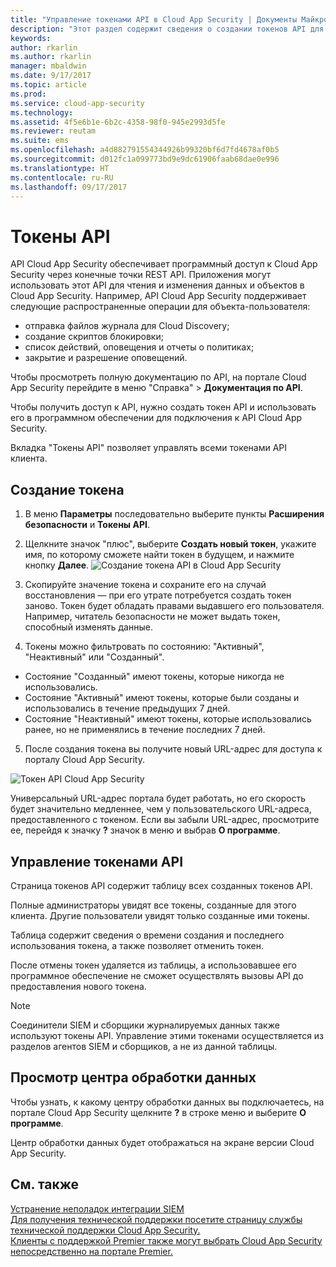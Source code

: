 ```yaml
---
title: "Управление токенами API в Cloud App Security | Документы Майкрософт"
description: "Этот раздел содержит сведения о создании токенов API для Cloud App Security."
keywords: 
author: rkarlin
ms.author: rkarlin
manager: mbaldwin
ms.date: 9/17/2017
ms.topic: article
ms.prod: 
ms.service: cloud-app-security
ms.technology: 
ms.assetid: 4f5e6b1e-6b2c-4358-98f0-945e2993d5fe
ms.reviewer: reutam
ms.suite: ems
ms.openlocfilehash: a4d882791554344926b99320bf6d7fd4678af0b5
ms.sourcegitcommit: d012fc1a099773bd9e9dc61906faab68dae0e996
ms.translationtype: HT
ms.contentlocale: ru-RU
ms.lasthandoff: 09/17/2017
---
```

# <a name="api-tokens"></a>Токены API
    
API Cloud App Security обеспечивает программный доступ к Cloud App Security через конечные точки REST API. Приложения могут использовать этот API для чтения и изменения данных и объектов в Cloud App Security. Например, API Cloud App Security поддерживает следующие распространенные операции для объекта-пользователя:

- отправка файлов журнала для Cloud Discovery;
- создание скриптов блокировки;
- список действий, оповещения и отчеты о политиках;
- закрытие и разрешение оповещений.

Чтобы просмотреть полную документацию по API, на портале Cloud App Security перейдите в меню "Справка" > **Документация по API**.

Чтобы получить доступ к API, нужно создать токен API и использовать его в программном обеспечении для подключения к API Cloud App Security.

Вкладка "Токены API" позволяет управлять всеми токенами API клиента. 


## <a name="generate-a-token"></a>Создание токена

1. В меню **Параметры** последовательно выберите пункты **Расширения безопасности** и **Токены API**.

2. Щелкните значок "плюс", выберите **Создать новый токен**, укажите имя, по которому сможете найти токен в будущем, и нажмите кнопку **Далее**.
![Создание токена API в Cloud App Security](./media/api-token-gen.png)

3. Скопируйте значение токена и сохраните его на случай восстановления — при его утрате потребуется создать токен заново. Токен будет обладать правами выдавшего его пользователя. Например, читатель безопасности не может выдать токен, способный изменять данные.

4. Токены можно фильтровать по состоянию: "Активный", "Неактивный" или "Созданный". 

  - Состояние "Созданный" имеют токены, которые никогда не использовались. 
  - Состояние "Активный" имеют токены, которые были созданы и использовались в течение предыдущих 7 дней. 
  - Состояние "Неактивный" имеют токены, которые использовались ранее, но не применялись в течение последних 7 дней.
5. После создания токена вы получите новый URL-адрес для доступа к порталу Cloud App Security. 

 ![Токен API Cloud App Security](./media/generate-api-token.png)

Универсальный URL-адрес портала будет работать, но его скорость будет значительно медленнее, чем у пользовательского URL-адреса, предоставленного с токеном. Если вы забыли URL-адрес, просмотрите ее, перейдя к значку **?** значок в меню и выбрав **О программе**.

## <a name="api-token-management"></a>Управление токенами API

Страница токенов API содержит таблицу всех созданных токенов API.

Полные администраторы увидят все токены, созданные для этого клиента. Другие пользователи увидят только созданные ими токены.

Таблица содержит сведения о времени создания и последнего использования токена, а также позволяет отменить токен. 

После отмены токен удаляется из таблицы, а использовавшее его программное обеспечение не сможет осуществлять вызовы API до предоставления нового токена. 

> [!NOTE]
> Соединители SIEM и сборщики журналируемых данных также используют токены API. Управление этими токенами осуществляется из разделов агентов SIEM и сборщиков, а не из данной таблицы. 


## <a name="view-your-data-center"></a>Просмотр центра обработки данных

Чтобы узнать, к какому центру обработки данных вы подключаетесь, на портале Cloud App Security щелкните **?** в строке меню и выберите **О программе**. 

Центр обработки данных будет отображаться на экране версии Cloud App Security.


## <a name="see-also"></a>См. также  
[Устранение неполадок интеграции SIEM](troubleshooting-siem.md)   
[Для получения технической поддержки посетите страницу службы технической поддержки Cloud App Security.](http://support.microsoft.com/oas/default.aspx?prid=16031)   
[Клиенты с поддержкой Premier также могут выбрать Cloud App Security непосредственно на портале Premier.](https://premier.microsoft.com/)  
  
  